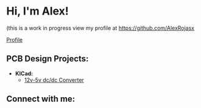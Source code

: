 <h1>Hi, I'm Alex! </h1>

(this is a work in progress view my profile at https://github.com/AlexRojasx

  [Profile]([https://github.com/AlexRojasx])
<h2>PCB Design Projects:</h2>

- <b>KICad:</b>
  - [12v-5v dc/dc Converter]([https://github.com/AlexRojasx/DC-5v-Converter])


<h2> Connect with me:</h2>


<!--
**AlexRojasx/AlexRojasx** is a ✨ _special_ ✨ repository because its `README.md` (this file) appears on your GitHub profile.

Here are some ideas to get you started:

- 🔭 I’m currently working on ...
- 🌱 I’m currently learning ...
- 👯 I’m looking to collaborate on ...
- 🤔 I’m looking for help with ...
- 💬 Ask me about ...
- 📫 How to reach me: ...
- 😄 Pronouns: ...
- ⚡ Fun fact: ...
-->
